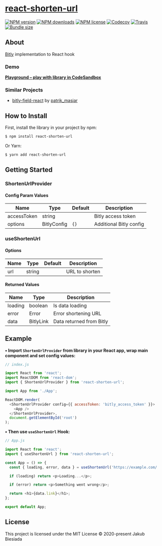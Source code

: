 # [react-shorten-url](https://github.com/cool-hooks/react-shorten-url)

[![NPM version](https://img.shields.io/npm/v/react-shorten-url?style=flat-square)](https://www.npmjs.com/package/react-shorten-url)
[![NPM downloads](https://img.shields.io/npm/dm/react-shorten-url?style=flat-square)](https://www.npmjs.com/package/react-shorten-url)
[![NPM license](https://img.shields.io/npm/l/react-shorten-url?style=flat-square)](https://www.npmjs.com/package/react-shorten-url)
[![Codecov](https://img.shields.io/codecov/c/github/cool-hooks/react-shorten-url?style=flat-square)](https://codecov.io/gh/cool-hooks/react-shorten-url)
[![Travis](https://img.shields.io/travis/cool-hooks/react-shorten-url/master?style=flat-square)](https://travis-ci.org/cool-hooks/react-shorten-url)
[![Bundle size](https://img.shields.io/bundlephobia/min/react-shorten-url?style=flat-square)](https://bundlephobia.com/result?p=react-shorten-url)

## About

[Bitly](https://github.com/tanepiper/node-bitly/) implementation to React hook

### Demo

**[Playground – play with library in CodeSandbox](https://codesandbox.io/s/react-shorten-url-9t2gc)**

### Similar Projects

- [bitly-field-react](https://github.com/massoprod/bitly-field-react/) by [patrik_masiar](https://github.com/massoprod/)

## How to Install

First, install the library in your project by npm:

```sh
$ npm install react-shorten-url
```

Or Yarn:

```sh
$ yarn add react-shorten-url
```

## Getting Started

### ShortenUrlProvider

#### Config Param Values

| Name        | Type        | Default | Description             |
| ----------- | ----------- | ------- | ----------------------- |
| accessToken | string      | ` `     | Bitly access token      |
| options     | BitlyConfig | `{}`    | Additional Bitly config |

### useShortenUrl

#### Options

| Name | Type   | Default | Description    |
| ---- | ------ | ------- | -------------- |
| url  | string | ` `     | URL to shorten |

#### Returned Values

| Name    | Type      | Description              |
| ------- | --------- | ------------------------ |
| loading | boolean   | Is data loading          |
| error   | Error     | Error shortening URL     |
| data    | BitlyLink | Data returned from Bitly |

## Example

**• Import `ShortenUrlProvider` from library in your React app, wrap main component and set config values:**

```js
// index.js

import React from 'react';
import ReactDOM from 'react-dom';
import { ShortenUrlProvider } from 'react-shorten-url';

import App from './App';

ReactDOM.render(
  <ShortenUrlProvider config={{ accessToken: 'bitly_access_token' }}>
    <App />
  </ShortenUrlProvider>,
  document.getElementById('root')
);
```

**• Then use `useShortenUrl` Hook:**

```js
// App.js

import React from 'react';
import { useShortenUrl } from 'react-shorten-url';

const App = () => {
  const { loading, error, data } = useShortenUrl('https://example.com/');

  if (loading) return <p>Loading...</p>;

  if (error) return <p>Something went wrong</p>;

  return <h1>{data.link}</h1>;
};

export default App;
```

## License

This project is licensed under the MIT License © 2020-present Jakub Biesiada
